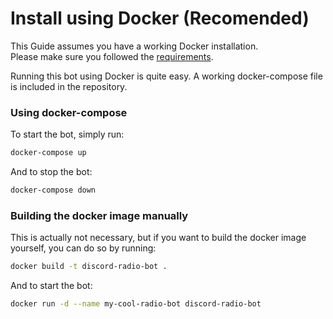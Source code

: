 <h1>Install using Docker (Recomended)</h1>

This Guide assumes you have a working Docker installation.<br>
Please make sure you followed the <a href="requirements.md">requirements</a>.

Running this bot using Docker is quite easy.
A working docker-compose file is included in the repository.

<h3>Using docker-compose</h3>

To start the bot, simply run:

```bash
docker-compose up
```

And to stop the bot:

```bash
docker-compose down
```

<h3>Building the docker image manually</h3>

This is actually not necessary, but if you want to build the docker image yourself, you can do so by running:

```bash
docker build -t discord-radio-bot .
```

And to start the bot:

```bash
docker run -d --name my-cool-radio-bot discord-radio-bot
```
